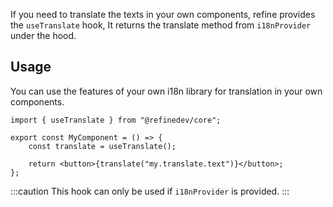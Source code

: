 If you need to translate the texts in your own components, refine provides the `useTranslate` hook, It returns the translate method from `i18nProvider` under the hood.

## Usage

You can use the features of your own i18n library for translation in your own components.

```tsx 
import { useTranslate } from "@refinedev/core";

export const MyComponent = () => {
    const translate = useTranslate();

    return <button>{translate("my.translate.text")}</button>;
};
```

:::caution
This hook can only be used if `i18nProvider` is provided.
:::
